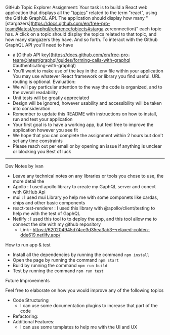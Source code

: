 GitHub Topic Explorer
Assignment:
Your task is to build a React web application that displays all the
"[topics](https://docs.github.com/en/free-pro-team@latest/graphql/reference/objects#topic)"
related to the term "react", using the GitHub GraphQL API.
The application should display how many
"[stargazers](https://docs.github.com/en/free-pro-team@latest/graphql/reference/objects#starga
zerconnection)" each topic has. A click on a topic should display the topics related to that topic,
and how many stargazers they have. And so forth.
To interact with the Github GraphQL API you'll need to have
* a [Github API
key](https://docs.github.com/en/free-pro-team@latest/graphql/guides/forming-calls-with-graphql
#authenticating-with-graphql)
* You'll want to make use of the key in the .env file within your application
You may use whatever React framework or library you find useful. URL routing is optional.
Evaluation:
* We will pay particular attention to the way the code is organized, and to the overall readability
* Unit tests will be greatly appreciated
* Design will be ignored, however usability and accessibility will be taken into consideration
* Remember to update this README with instructions on how to install, run and test your
application
* Your first goal is to have a working app, but feel free to improve the application however you
see fit
* We hope that you can complete the assignment within 2 hours but don't set any time
constraints
* Please reach out per email or by opening an issue if anything is unclear or blocking you
Best of luck
--------------------------------------------------------------------------------------------------------------------------------------------------------------------
Dev Notes by Ivan
* Leave any technical notes on any libraries or tools you chose to use, the more detail the
* Apollo : I used apollo library to create my GaphQL server and conect with GitHub Api
* mui : I used mui Library yo help me with some componets like cardas, chips and other basic components
* react-test-renderer : I used this library with @apollo/client/testing to help me with the test of GaphQL
* Netlify : I used this tool to to deploy the app, and this tool allow me to connect the site with my github repository
    * Link : https://620204945d74ce3d35ea3ab3--relaxed-colden-dde619.netlify.app/

How to run app & test

* Install all the dependencies by running the command `npm install`
* Open the page by running the command `npm start`
* Build by running the command `npm run build`
* Test by running the command `npm run test`

Future Improvements

Feel free to elaborate on how you would improve any of the following topics
* Code Structuring 
    * I can use some documentation plugins to increase that part of the code
* Refactoring:
* Additional Features:
    * I can use some templates to help me with the UI and UX